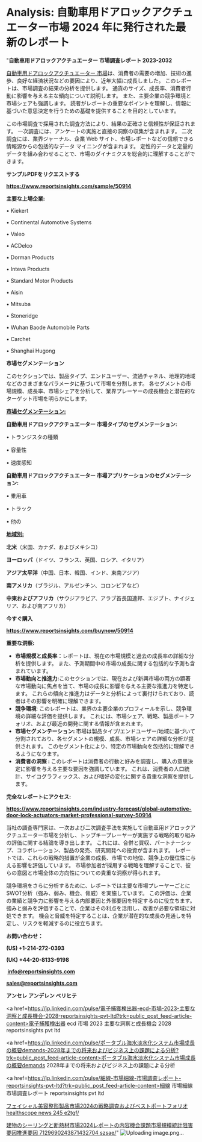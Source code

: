 # Analysis: 自動車用ドアロックアクチュエーター市場 2024 年に発行された最新のレポート

"<strong>自動車用ドアロックアクチュエーター 市場調査レポート 2023-2032</strong>

<a href=https://www.reportsinsights.com/sample/50914>自動車用ドアロックアクチュエーター 市場</a>は、消費者の需要の増加、技術の進歩、良好な経済状況などの要因により、近年大幅に成長しました。 このレポートは、市場調査の結果の分析を提供します。 通貨のサイズ、成長率、消費者行動に影響を与える主な傾向について説明します。 また、主要企業の競争環境と市場シェアも強調します。 読者がレポートの重要なポイントを理解し、情報に基づいた意思決定を行うための基礎を提供することを目的としています。

この市場調査で採用された調査方法により、結果の正確さと信頼性が保証されます。 一次調査には、アンケートの実施と直接の洞察の収集が含まれます。 二次調査には、業界ジャーナル、企業 Web サイト、市場レポートなどの信頼できる情報源からの包括的なデータ マイニングが含まれます。 定性的データと定量的データを組み合わせることで、市場のダイナミクスを総合的に理解することができます。

<strong><b>サンプルPDFをリクエストする</b></strong>

<a href=https://www.reportsinsights.com/sample/50914><strong><u>https://www.reportsinsights.com/sample/50914</u></strong></a>

<strong>主要な上場企業:</strong>

• Kiekert

• Continental Automotive Systems

• Valeo

• ACDelco

• Dorman Products

• Inteva Products

• Standard Motor Products

• Aisin

• Mitsuba

• Stoneridge

• Wuhan Baode Automobile Parts

• Carchet

• Shanghai Hugong

<strong>市場セグメンテーション</strong>

このセクションでは、製品タイプ、エンドユーザー、流通チャネル、地理的地域などのさまざまなパラメータに基づいて市場を分割します。 各セグメントの市場規模、成長率、市場シェアを分析して、業界プレーヤーの成長機会と潜在的なターゲット市場を明らかにします。

<strong><u>市場セグメンテーション</u></strong><strong><u>:</u></strong>

<strong>自動車用ドアロックアクチュエーター 市場タイプのセグメンテーション:</strong>

• トランジスタの種類

• 容量性

• 速度感知

<strong>自動車用ドアロックアクチュエーター 市場アプリケーションのセグメンテーション:</strong>

• 乗用車

• トラック

• 他の

<strong><u>地域別</u></strong><strong><u>:</u></strong>

<strong>北米</strong>（米国、カナダ、およびメキシコ）

<strong>ヨーロッパ</strong>（ドイツ、フランス、英国、ロシア、イタリア）

<strong>アジア太平洋</strong>（中国、日本、韓国、インド、東南アジア）

<strong>南アメリカ</strong>（ブラジル、アルゼンチン、コロンビアなど）

<strong>中東およびアフリカ</strong>（サウジアラビア、アラブ首長国連邦、エジプト、ナイジェリア、および南アフリカ）

<strong>今すぐ購入</strong>

<a href=https://www.reportsinsights.com/buynow/50914><strong><u>https://www.reportsinsights.com/buynow/50914</u></strong></a>

<strong>重要な洞察:</strong>
<ul>
  <li><strong>市場規模と成長率：</strong>レポートは、現在の市場規模と過去の成長率の詳細な分析を提供します。 また、予測期間中の市場の成長に関する包括的な予測も含まれています。</li>
  <li><strong>市場動向と推進力:</strong>このセクションでは、現在および新興市場の両方の顕著な市場動向に焦点を当て、市場の成長に影響を与える主要な推進力を特定します。 これらの傾向と推進力はデータと分析によって裏付けられており、読者はその影響を明確に理解できます。</li>
  <li><strong>競争環境</strong>: このレポートは、業界の主要企業のプロフィールを示し、競争環境の詳細な評価を提供します。 これには、市場シェア、戦略、製品ポートフォリオ、および最近の開発に関する情報が含まれます。</li>
  <li><strong>市場セグメンテーション: </strong>市場は製品タイプ/エンドユーザー/地域に基づいて分割されており、各セグメントの規模、成長、市場シェアの詳細な分析が提供されます。 このセグメント化により、特定の市場動向を包括的に理解できるようになります。</li>
  <li><strong>消費者の洞察 : </strong>このレポートは消費者の行動と好みを調査し、購入の意思決定に影響を与える主要な要因を強調しています。 これは、消費者の人口統計、サイコグラフィックス、および嗜好の変化に関する貴重な洞察を提供します。</li>
</ul>
<strong>完全なレポートにアクセス:</strong>

<a href=https://www.reportsinsights.com/industry-forecast/global-automotive-door-lock-actuators-market-professional-survey-50914><strong><u><b>https://www.reportsinsights.com/industry-forecast/global-automotive-door-lock-actuators-market-professional-survey-50914</b></u></strong></a>

当社の調査専門家は、一次および二次調査手法を実施して自動車用ドアロックアクチュエーター市場を分析し、トップキープレーヤーが実施する戦略的取り組みの評価に関する結論を導き出します。 これには、合併と買収、パートナーシップ、コラボレーション、製品の発売、研究開発への投資が含まれます。 レポートでは、これらの戦略的措置が企業の成長、市場での地位、競争上の優位性に与える影響を評価しています。 市場参加者が採用する戦略を理解することで、彼らの意図と市場全体の方向性についての貴重な洞察が得られます。

競争環境をさらに分析するために、レポートでは主要な市場プレーヤーごとにSWOT分析（強み、弱み、機会、脅威）を実施しています。 この評価は、企業の業績と競争力に影響を与える内部要因と外部要因を特定するのに役立ちます。 強みと弱みを評価することで、企業はその利点を活用し、改善が必要な領域に対処できます。 機会と脅威を特定することは、企業が潜在的な成長の見通しを特定し、リスクを軽減するのに役立ちます。

<strong>お問い合わせ：</strong>

<strong>(US) +1-214-272-0393</strong>

<strong>(UK) +44-20-8133-9198</strong>

<strong> </strong><a href=info@reportsinsights.com><strong><u>info@reportsinsights.com</u></strong></a>

<a href=sales@reportsinsights.com><strong><u>sales@reportsinsights.com</u></strong></a>

<strong>アンセレ アンデレン ベリヒテ</strong>

<a href=https://jp.linkedin.com/pulse/電子捕獲検出器-ecd-市場-2023-主要な洞察と成長機会-2028-reportsinsights-pvt-ltd?trk=public_post_feed-article-content>電子捕獲検出器 ecd 市場 2023 主要な洞察と成長機会 2028 reportsinsights pvt ltd</a>

<a href=https://jp.linkedin.com/pulse/ポータブル海水淡水化システム市場成長の概要demands-2028年までの将来およびビジネス上の課題による分析?trk=public_post_feed-article-content>ポータブル海水淡水化システム市場成長の概要demands 2028年までの将来およびビジネス上の課題による分析</a>

<a href=https://jp.linkedin.com/pulse/細線-市場細線-市場調査レポート-reportsinsights-pvt-ltd?trk=public_post_feed-article-content>細線 市場細線 市場調査レポート reportsinsights pvt ltd</a>

<a href=https://www.linkedin.com/pulse/フェイシャル美容整形製品市場2024の戦略調査およびベストポートフォリオ-healthscope-news-245-e2tgf/>フェイシャル美容整形製品市場2024の戦略調査およびベストポートフォリオ healthscope news 245 e2tgf/</a>

<a href=https://www.linkedin.com/pulse/建物のシーリングと断熱材市場2024レポートの内容機会課題市場規模統計阻害要因推進要因-7129690243871432704-szsae/>建物のシーリングと断熱材市場2024レポートの内容機会課題市場規模統計阻害要因推進要因 7129690243871432704 szsae/</a>"
![Uploading image.png…]()
